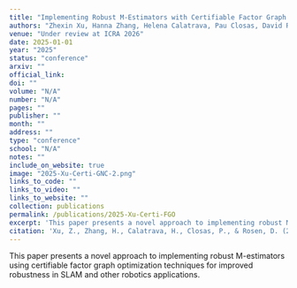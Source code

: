 ```yaml
---
title: "Implementing Robust M-Estimators with Certifiable Factor Graph Optimization"
authors: "Zhexin Xu, Hanna Zhang, Helena Calatrava, Pau Closas, David Rosen"
venue: "Under review at ICRA 2026"
date: 2025-01-01
year: "2025"
status: "conference"
arxiv: ""
official_link: 
doi: ""
volume: "N/A"
number: "N/A"
pages: ""
publisher: ""
month: ""
address: ""
type: "conference"
school: "N/A"
notes: ""
include_on_website: true
image: "2025-Xu-Certi-GNC-2.png"
links_to_code: ""
links_to_video: ""
links_to_website: ""
collection: publications
permalink: /publications/2025-Xu-Certi-FGO
excerpt: 'This paper presents a novel approach to implementing robust M-estimators using certifiable factor graph optimization techniques.'
citation: 'Xu, Z., Zhang, H., Calatrava, H., Closas, P., & Rosen, D. (2025). "Implementing Robust M-Estimators with Certifiable Factor Graph Optimization." <i>Under review at ICRA 2026</i>.'
---
```


This paper presents a novel approach to implementing robust M-estimators using certifiable factor graph optimization techniques for improved robustness in SLAM and other robotics applications.